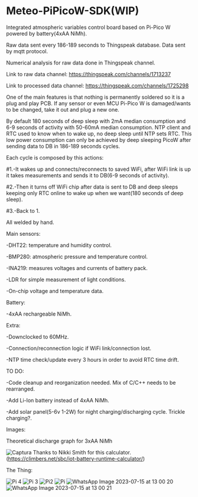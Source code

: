 # Meteo-PiPicoW-SDK(WIP)

Integrated atmospheric variables control board based on Pi-Pico W powered by battery(4xAA NiMh).

Raw data sent every 186-189 seconds to Thingspeak database. Data sent by mqtt protocol. 

Numerical analysis for raw data done in Thingspeak channel. 

Link to raw data channel: https://thingspeak.com/channels/1713237

Link to processed data channel: https://thingspeak.com/channels/1725298

One of the main features is that nothing is permanently soldered so it is a plug and play PCB. If any sensor or even MCU Pi-Pico W is damaged/wants to be changed, take it out and plug a new one.

By default 180 seconds of deep sleep with 2mA median consumption and 6-9 seconds of activity with 50-60mA median consumption.
NTP client and RTC used to know when to wake up, no deep sleep until NTP sets RTC.
This low power consumption can only be achieved by deep sleeping PicoW after sending data to DB in 186-189 seconds cycles.

Each cycle is composed by this actions:

#1.-It wakes up and connects/reconnects to saved WiFi, after WiFi link is up it takes measurements and sends it to DB(6-9 seconds of activity).

#2.-Then it turns off WiFi chip after data is sent to DB and deep sleeps keeping only RTC online to wake up when we want(180 seconds of deep sleep).

#3.-Back to 1.

All welded by hand.

Main sensors: 

-DHT22: temperature and humidity control.

-BMP280: atmospheric pressure and temperature control.

-INA219: measures voltages and currents of battery pack.

-LDR for simple measurement of light conditions.

-On-chip voltage and temperature data.

Battery:

-4xAA rechargeable NiMh. 

Extra:

-Downclocked to 60MHz.

-Connection/reconnection logic if WiFi link/connection lost.

-NTP time check/update every 3 hours in order to avoid RTC time drift.

TO DO: 

-Code cleanup and reorganization needed. Mix of C/C++ needs to be rearranged.

-Add Li-Ion battery instead of 4xAA NiMh.

-Add solar panel(5-6v 1-2W) for night charging/discharging cycle. Trickle charging?. 

Images:

Theoretical discharge graph for 3xAA NiMh

![Captura](https://github.com/CHUYRO/Meteo_SDK/assets/85137265/b429642c-bb45-44c7-b327-54acf68ac760)
Thanks to Nikki Smith for this calculator.(https://climbers.net/sbc/iot-battery-runtime-calculator/)

The Thing:

![Pi 4](https://github.com/CHUYRO/Meteo_SDK/assets/85137265/f66621e6-d750-4e6e-84b1-b443fba1624c)
![Pi 3](https://github.com/CHUYRO/Meteo_SDK/assets/85137265/30ce0ac5-c37d-4a64-b2df-85b01f8468f2)
![Pi2](https://github.com/CHUYRO/Meteo_SDK/assets/85137265/3c59c3da-a5ac-4d65-95e9-585052bb4210)
![Pi](https://github.com/CHUYRO/Meteo_SDK/assets/85137265/f0f6f8ed-22c3-4fc1-9740-94d84778d766)
![WhatsApp Image 2023-07-15 at 13 00 20](https://github.com/CHUYRO/Meteo_SDK/assets/85137265/8c3c8f76-9753-4f87-a57f-8ca758995a89)
![WhatsApp Image 2023-07-15 at 13 00 21](https://github.com/CHUYRO/Meteo_SDK/assets/85137265/1f1d1fed-d29e-4889-bd8a-596772bf9d76)
